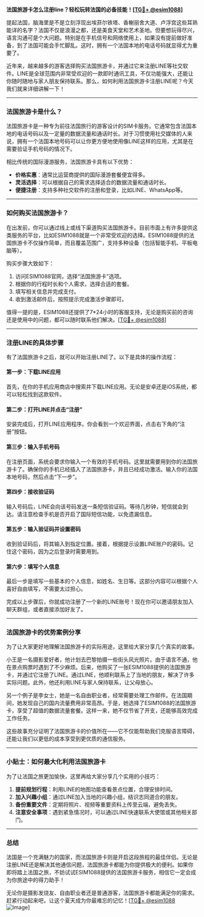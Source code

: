 **法国旅游卡怎么注册line？轻松玩转法国的必备技能！[[TG💪+ @esim1088](https://t.me/s/esim1088)]**

提起法国，脑海里是不是立刻浮现出埃菲尔铁塔、香榭丽舍大道、卢浮宫这些耳熟能详的名字？法国不仅是浪漫之都，还是美食天堂和艺术圣地。但要想玩得尽兴，语言沟通可是个大问题。特别是在手机信号和网络使用上，如果没有提前做好准备，到了法国可能会手忙脚乱。这时，拥有一个法国本地的电话号码就显得尤为重要了。

近年来，越来越多的游客选择购买法国旅游卡，并通过它来注册LINE等社交软件。LINE是全球范围内非常受欢迎的一款即时通讯工具，不仅功能强大，还能让你随时随地与家人朋友保持联系。那么，如何利用法国旅游卡注册LINE呢？今天我们就来详细讲解一下！

---

### 法国旅游卡是什么？

法国旅游卡是一种专为前往法国旅行的游客设计的SIM卡服务。它通常包含法国本地的电话号码以及一定量的数据流量和通话时长。对于习惯使用社交媒体的人来说，拥有一个法国本地号码可以让你更方便地使用像LINE这样的应用，尤其是在需要验证手机号码的情况下。

相比传统的国际漫游服务，法国旅游卡具有以下优势：
- **价格实惠**：通常比运营商提供的国际漫游套餐便宜得多。
- **灵活选择**：可以根据自己的需求选择适合的数据流量和通话时长。
- **便捷注册**：支持多种社交软件的注册和登录，比如LINE、WhatsApp等。

---

### 如何购买法国旅游卡？

在出发前，你可以通过线上或线下渠道购买法国旅游卡。目前市面上有许多提供这类服务的平台，比如ESIM1088就是一个非常受欢迎的选择。ESIM1088提供的法国旅游卡不仅操作简单，而且覆盖范围广，支持多种设备（包括智能手机、平板电脑等）。

购买步骤大致如下：
1. 访问ESIM1088官网，选择“法国旅游卡”选项。
2. 根据你的行程时长和个人需求，选择合适的套餐。
3. 填写相关信息并完成支付。
4. 收到激活邮件后，按照提示完成激活步骤即可。

值得一提的是，ESIM1088还提供了7*24小时的客服支持，无论是购买前的咨询还是使用中的问题，都可以随时联系他们解决。[[TG💪+ @esim1088](https://t.me/s/esim1088)]

---

### 注册LINE的具体步骤

有了法国旅游卡之后，就可以开始注册LINE了。以下是具体的操作流程：

#### 第一步：下载LINE应用
首先，在你的手机应用商店中搜索并下载LINE应用。无论是安卓还是iOS系统，都可以轻松找到这款软件。

#### 第二步：打开LINE并点击“注册”
安装完成后，打开LINE应用程序。你会看到一个欢迎界面，点击右下角的“注册”按钮。

#### 第三步：输入手机号码
在注册页面，系统会要求你输入一个有效的手机号码。这里就需要用到你的法国旅游卡了。确保你的手机已经插入了法国旅游卡，并且已经成功激活。输入你的法国本地号码，然后点击“下一步”。

#### 第四步：接收验证码
输入号码后，LINE会向该号码发送一条短信验证码。等待几秒钟，短信就会到达。请注意检查手机是否开启了国际短信功能，以免遗漏信息。

#### 第五步：输入验证码并设置密码
收到验证码后，将其输入到指定位置。接着，根据提示设置LINE账户的密码。记住这个密码，因为之后登录时需要用到。

#### 第六步：填写个人信息
最后一步是填写一些基本的个人信息，如姓名、生日等。这部分内容可以根据个人喜好自由填写，不需要太过担心。

完成以上步骤后，你就成功注册了一个新的LINE账号！现在你可以邀请朋友加入聊天群组，或者直接添加好友了。

---

### 法国旅游卡的优势案例分享

为了让大家更好地理解法国旅游卡的实际用途，这里给大家分享几个真实的故事。

小王是一名摄影爱好者，他计划去巴黎拍摄一些街头风光照片。由于语言不通，他在景点购票时遇到了不少麻烦。后来，他购买了一张ESIM1088提供的法国旅游卡，并通过它注册了LINE。通过LINE，他顺利联系上了当地的朋友，解决了许多实际问题。此外，他还利用LINE与家人保持联系，让父母放心。

另一个例子是李女士，她是一名自由职业者，经常需要处理工作邮件。在法国期间，她发现自己的国内流量费用非常高昂。于是，她选择了ESIM1088的法国旅游卡，享受了超值的数据流量套餐。这样一来，她不仅节省了开支，还能够高效完成工作任务。

这些故事充分证明了法国旅游卡的价值所在——它不仅能帮助我们克服语言障碍，还能让我们以更低的成本享受到更优质的通信服务。

---

### 小贴士：如何最大化利用法国旅游卡

为了让法国之旅更加愉快，这里再给大家分享几个实用的小技巧：
1. **提前规划行程**：利用LINE的地图功能查看景点位置，合理安排时间。
2. **加入兴趣小组**：通过LINE加入当地的兴趣小组，结识志同道合的朋友。
3. **备份重要文件**：定期将照片、视频等重要资料上传至云端，避免丢失。
4. **注意安全事项**：遇到紧急情况时，可以通过LINE快速联系大使馆或其他相关部门。

---

### 总结

法国是一个充满魅力的国家，而法国旅游卡则是开启这段旅程的最佳伴侣。无论是注册LINE还是解决其他通信问题，法国旅游卡都能为你提供极大的便利。如果你即将踏上法国之旅，不妨试试ESIM1088提供的法国旅游卡服务，相信它一定会成为你旅途中的得力助手！

无论你是摄影发烧友、自由职业者还是普通游客，法国旅游卡都能满足你的需求。赶紧行动起来吧，让这个夏天成为你最难忘的记忆！[[TG💪+ @esim1088](https://t.me/s/esim1088) ![Image](https://i.postimg.cc/4NQfJmqS/Snipaste-2025-05-13-00-14-12.png)]